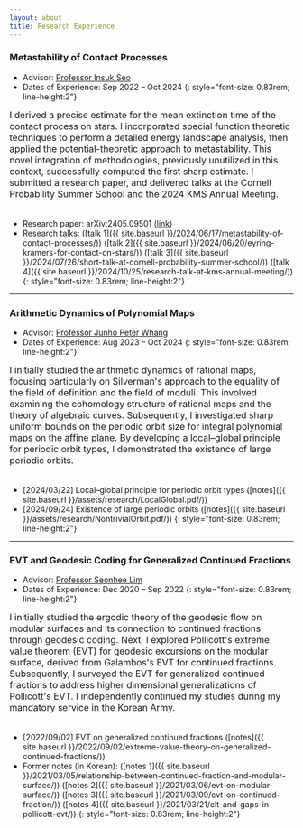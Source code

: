 ```yaml
---
layout: about
title: Research Experience
---
```


### <b>Metastability of Contact Processes</b>
- Advisor: [Professor Insuk Seo](http://www.math.snu.ac.kr/~insuk.seo/)
- Dates of Experience: Sep 2022 – Oct 2024
{: style="font-size: 0.83rem; line-height:2"}

<font size="3">
I derived a precise estimate for the mean extinction time of the contact process on stars. I incorporated special function theoretic techniques to perform a detailed energy landscape analysis, then applied the potential-theoretic approach to metastability. This novel integration of methodologies, previously unutilized in this context, successfully computed the first sharp estimate. I submitted a research paper, and delivered talks at the Cornell Probability Summer School and the 2024 KMS Annual Meeting.
<br><br>
</font> 


- Research paper: arXiv:2405.09501 ([link](https://arxiv.org/abs/2405.09501))
- Research talks: ([talk 1]({{ site.baseurl }}/2024/06/17/metastability-of-contact-processes/)) ([talk 2]({{ site.baseurl }}/2024/06/20/eyring-kramers-for-contact-on-stars/)) ([talk 3]({{ site.baseurl }}/2024/07/26/short-talk-at-cornell-probability-summer-school/)) ([talk 4]({{ site.baseurl }}/2024/10/25/research-talk-at-kms-annual-meeting/))
{: style="font-size: 0.83rem; line-height:2"}

---
### <b>Arithmetic Dynamics of Polynomial Maps</b>
- Advisor: [Professor Junho Peter Whang](https://www.math.snu.ac.kr/~jwhang/)
- Dates of Experience: Aug 2023 – Oct 2024
{: style="font-size: 0.83rem; line-height:2"}

<font size="3">
I initially studied the arithmetic dynamics of rational maps, focusing particularly on Silverman's approach to the equality of the field of definition and the field of moduli. This involved examining the cohomology structure of rational maps and the theory of algebraic curves. Subsequently, I investigated sharp uniform bounds on the periodic orbit size for integral polynomial maps on the affine plane. By developing a local–global principle for periodic orbit types, I demonstrated the existence of large periodic orbits.
<br><br>
</font> 


- [2024/03/22] Local–global principle for periodic orbit types ([notes]({{ site.baseurl }}/assets/research/LocalGlobal.pdf/))
- [2024/09/24] Existence of large periodic orbits ([notes]({{ site.baseurl }}/assets/research/NontrivialOrbit.pdf/))
{: style="font-size: 0.83rem; line-height:2"}

---
### <b>EVT and Geodesic Coding for Generalized Continued Fractions</b>
- Advisor: [Professor Seonhee Lim](https://www.math.snu.ac.kr/~lim/)
- Dates of Experience: Dec 2020 – Sep 2022
{: style="font-size: 0.83rem; line-height:2"}

<font size="3">
I initially studied the ergodic theory of the geodesic flow on modular surfaces and its connection to continued fractions through geodesic coding. Next, I explored Pollicott's extreme value theorem (EVT) for geodesic excursions on the modular surface, derived from Galambos's EVT for continued fractions. Subsequently, I surveyed the EVT for generalized continued fractions to address higher dimensional generalizations of Pollicott's EVT. I independently continued my studies during my mandatory service in the Korean Army.
<br><br>
</font> 


- [2022/09/02] EVT on generalized continued fractions ([notes]({{ site.baseurl }}/2022/09/02/extreme-value-theory-on-generalized-continued-fractions/))
- Former notes (in Korean): ([notes 1]({{ site.baseurl }}/2021/03/05/relationship-between-continued-fraction-and-modular-surface/)) ([notes 2]({{ site.baseurl }}/2021/03/06/evt-on-modular-surface/)) ([notes 3]({{ site.baseurl }}/2021/03/09/evt-on-continued-fraction/)) ([notes 4]({{ site.baseurl }}/2021/03/21/clt-and-gaps-in-pollicott-evt/))
{: style="font-size: 0.83rem; line-height:2"}